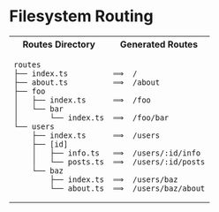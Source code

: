 # Filesystem Routing

<table>
<tr>
	<th>Routes Directory</th>
	<th>Generated Routes</th>
</tr>
<tr>
<td>

```
routes
├── index.ts
├── about.ts
├── foo
│   ├── index.ts
│   └── bar
│       └── index.ts
└── users
    ├── index.ts
    ├── [id]
    │   ├── info.ts
    │   └── posts.ts
    └── baz
        ├── index.ts
        └── about.ts
```
</td>
<td>

```

⟹  /
⟹  /about

⟹  /foo

⟹  /foo/bar

⟹  /users

⟹  /users/:id/info
⟹  /users/:id/posts

⟹  /users/baz
⟹  /users/baz/about
```
</td>
</tr>
</table>
